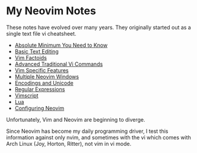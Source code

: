 # My Neovim Notes

These notes have evolved over many years.  They originally
started out as a single text file vi cheatsheet.

* [Absolute Minimum You Need to Know](01-AbsoluteMinimalTextEditing.md)
* [Basic Text Editing](02-BasicTextEditing.md)
* [Vim Factoids](03-VimFactoids.md)
* [Advanced Traditional Vi Commands](04-AdvTradViCommands.md)
* [Vim Specific Features](05-VimSpecificFeatures.md)
* [Multiple Neovim Windows](06-MultipleWindows.md)
* [Encodings and Unicode](07-EncodingsUnicode.md)
* [Regular Expressions](08-RegularExpressions.md)
* [Vimscript](09-Vimscript.md)
* [Lua](10-Lua.md)
* [Configuring Neovim](11-Configuration.md)

Unfortunately, Vim and Neovim are beginning to diverge.

Since Neovim has become my daily programming driver,
I test this information against only nvim, and sometimes
with the vi which comes with Arch Linux (Joy, Horton, Ritter),
not vim in vi mode.
